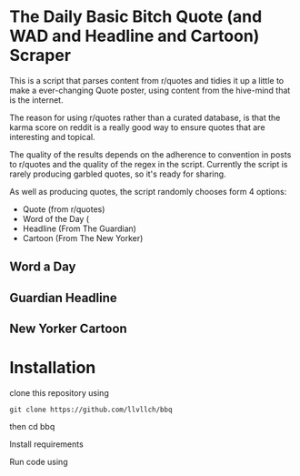 # The Daily Basic Bitch Quote (and WAD and Headline and Cartoon) Scraper

This is a script that parses content from r/quotes and tidies it up a little to make a ever-changing Quote poster, using content from the hive-mind that is the internet. 

The reason for using r/quotes rather than a curated database, is that the karma score on reddit is a really good way to ensure quotes that are interesting and topical. 

The quality of the results depends on the adherence to convention in posts to r/quotes and the quality of the regex in the script. Currently the script is rarely producing garbled quotes, so it's ready for sharing. 

As well as producing quotes, the script randomly chooses form 4 options:

- Quote (from r/quotes)
- Word of the Day (
- Headline (From The Guardian)
- Cartoon (From The New Yorker)

## Word a Day

## Guardian Headline

## New Yorker Cartoon

# Installation

clone this repository using

    git clone https://github.com/llvllch/bbq

then 
    cd bbq
    
Install requirements

Run code using

